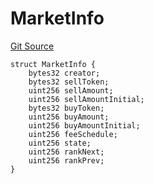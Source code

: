 # MarketInfo
[Git Source](https://github.com/nayms/contracts-v3/blob/08976c385ed293c18988aa46a13c47179dbb0a28/src/shared/FreeStructs.sol)


```solidity
struct MarketInfo {
    bytes32 creator;
    bytes32 sellToken;
    uint256 sellAmount;
    uint256 sellAmountInitial;
    bytes32 buyToken;
    uint256 buyAmount;
    uint256 buyAmountInitial;
    uint256 feeSchedule;
    uint256 state;
    uint256 rankNext;
    uint256 rankPrev;
}
```

